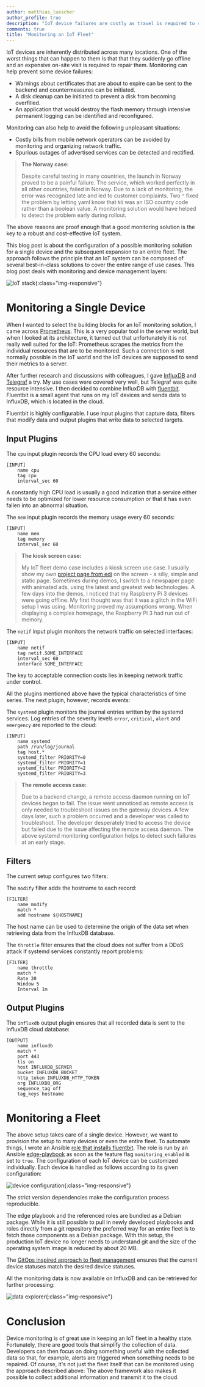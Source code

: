 ```yaml
---
author: matthias_luescher
author_profile: true
description: "IoT device failures are costly as travel is required to repair them wherever they are installed. Let us monitor them to prevent failures."
comments: true
title: "Monitoring an IoT Fleet"
---
```


IoT devices are inherently distributed across many locations. One of the worst things that can happen to them is that
that they suddenly go offline and an expensive on-site visit is required to repair them. Monitoring can help prevent
some device failures:

- Warnings about certificates that are about to expire can be sent to the backend and countermeasures can be initiated.
- A disk cleanup can be initiated to prevent a disk from becoming overfilled.
- An application that would destroy the flash memory through intensive permanent logging can be identified and
  reconfigured.

Monitoring can also help to avoid the following unpleasant situations:

- Costly bills from mobile network operators can be avoided by monitoring and organizing network traffic.
- Spurious outages of advertised services can be detected and rectified.

> **The Norway case:**
>
> Despite careful testing in many countries, the launch in Norway proved to be a painful failure. The service, which
> worked perfectly in all other countries, failed in Norway. Due to a lack of monitoring, the error was recognized
> late and led to customer complaints. Two `"` fixed the problem by letting yaml know that `NO` was an ISO country code
> rather than a boolean value. A monitoring solution would have helped to detect the problem early during rollout.

The above reasons are proof enough that a good monitoring solution is the key to a robust and cost-effective IoT system.

This blog post is about the configuration of a possible monitoring solution for a single device and the subsequent
expansion to an entire fleet. The approach follows the principle that an IoT system can be composed of several
best-in-class solutions to cover the entire range of use cases. This blog post deals with monitoring and device
management layers:

![IoT stack](/assets/images/blog/IoTStack.png){:class="img-responsive"}

# Monitoring a Single Device

When I wanted to select the building blocks for an IoT monitoring solution, I came across
[Prometheus](https://prometheus.io/). This is a very popular tool in the server world, but when I looked at its
architecture, it turned out that unfortunately it is not really well suited for the IoT: Prometheus scrapes the metrics
from the individual resources that are to be monitored. Such a connection is not normally possible in the IoT world
and the IoT devices are supposed to send their metrics to a server.

After further research and discussions with colleagues, I gave [InfluxDB](https://www.influxdata.com/) and
[Telegraf](https://www.influxdata.com/time-series-platform/telegraf/) a try. My use cases were covered very well, but
Telegraf was quite resource intensive. I then decided to combine InfluxDB with [fluentbit](https://fluentbit.io/).
Fluentbit is a small agent that runs on my IoT devices and sends data to InfluxDB, which is located in the cloud.

Fluentbit is highly configurable. I use input plugins that capture data, filters that modify data and output plugins
that write data to selected targets.

## Input Plugins

The `cpu` input plugin records the CPU load every 60 seconds:

```
[INPUT]
    name cpu
    tag cpu
    interval_sec 60
```

A constantly high CPU load is usually a good indication that a service either needs to be optimized for lower resource
consumption or that it has even fallen into an abnormal situation.

The `mem` input plugin records the memory usage every 60 seconds:

```
[INPUT]
    name mem
    tag memory
    interval_sec 60
```

> **The kiosk screen case:**
>
> My IoT fleet demo case includes a kiosk screen use case. I usually show my own 
> [project page from edi](https://www.get-edi.io) on the screen - a silly, simple and static page. Sometimes during
> demos, I switch to a newspaper page with animated ads, using the latest and greatest web technologies. A few days
> into the demos, I noticed that my Raspberry Pi 3 devices were going offline. My first thought was that it was a glitch
> in the WiFi setup I was using. Monitoring proved my assumptions wrong. When displaying a complex homepage, the
> Raspberry Pi 3 had run out of memory.

The `netif` input plugin monitors the network traffic on selected interfaces:

```
[INPUT]
    name netif
    tag netif.SOME_INTERFACE
    interval_sec 60
    interface SOME_INTERFACE
```

The key to acceptable connection costs lies in keeping network traffic under control.

All the plugins mentioned above have the typical characteristics of time series. The next plugin, however, records
events:

The `systemd` plugin monitors the journal entries written by the systemd services. Log entries of the severity levels
`error`, `critical`, `alert` and `emergency` are reported to the cloud: 

```
[INPUT]
    name systemd
    path /run/log/journal
    tag host.*
    systemd_filter PRIORITY=0
    systemd_filter PRIORITY=1
    systemd_filter PRIORITY=2
    systemd_filter PRIORITY=3
```

> **The remote access case:**
>
> Due to a backend change, a remote access daemon running on IoT devices began to fail. The issue went unnoticed as
> remote access is only needed to troubleshoot issues on the gateway devices. A few days later, such a problem occurred
> and a developer was called to troubleshoot. The developer desperately tried to access the device but failed due to the
> issue affecting the remote access daemon. The above systemd monitoring configuration helps to detect such
> failures at an early stage.

## Filters

The current setup configures two filters:

The `modify` filter adds the hostname to each record:

```
[FILTER]
    name modify
    match *
    add hostname ${HOSTNAME}
```

The host name can be used to determine the origin of the data set when retrieving data from the InfluxDB database.

The `throttle` filter ensures that the cloud does not suffer from a DDoS attack if systemd services constantly report
problems:

```
[FILTER]
    name throttle
    match *
    Rate 20
    Window 5
    Interval 1m
```

## Output Plugins

The `influxdb` output plugin ensures that all recorded data is sent to the InfluxDB cloud database:

```
[OUTPUT]
    name influxdb
    match *
    port 443
    tls on
    host INFLUXDB_SERVER
    bucket INFLUXDB_BUCKET
    http_token INFLUXDB_HTTP_TOKEN
    org INFLUXDB_ORG
    sequence_tag off 
    tag_keys hostname
```

# Monitoring a Fleet

The above setup takes care of a single device. However, we want to provision the setup to many devices or even the
entire fleet. To automate things, I wrote an Ansible 
[role that installs fluentbit](https://github.com/lueschem/fluentbit_installer). The role is run by an Ansible
[edge-playbook](https://github.com/lueschem/edge-playbook) as soon as the feature flag `monitoring_enabled` is set to
`true`. The configuration of each IoT device can be customized individually. Each device is handled as follows
according to its given configuration:

![device configuration](/assets/images/blog/device_configuration.png){:class="img-responsive"}

The strict version dependencies make the configuration process reproducible.

The edge playbook and the referenced roles are bundled as a Debian package. While it is still possible to pull in
newly developed playbooks and roles directly from a git repository the preferred way for an entire fleet is to fetch
those components as a Debian package. With this setup, the production IoT device no longer needs to understand git
and the size of the operating system image is reduced by about 20 MB.

The [GitOps inspired approach to fleet management](/Managing-an-IoT-Fleet-with-GitOps/)
ensures that the current device statuses match the desired device statuses.

All the monitoring data is now available on InfluxDB and can be retrieved for further processing: 

![data explorer](/assets/images/blog/influxdb.png){:class="img-responsive"}

# Conclusion

Device monitoring is of great use in keeping an IoT fleet in a healthy state. Fortunately, there are good tools that
simplify the collection of data. Developers can then focus on doing something useful with the collected data so that,
for example, alerts are triggered when something needs to be repaired. Of course, it's not just the fleet itself that
can be monitored using the approach described above: The above framework also makes it possible to collect additional
information and transmit it to the cloud.
